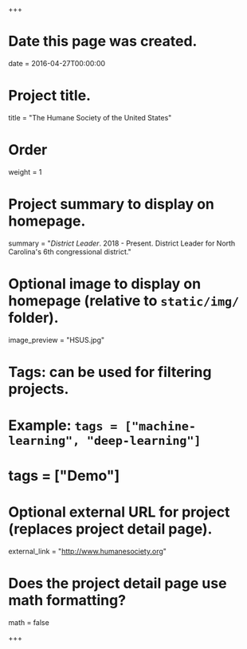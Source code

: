+++
# Date this page was created.
date = 2016-04-27T00:00:00

# Project title.
title = "The Humane Society of the United States"

# Order
weight = 1

# Project summary to display on homepage.
summary = "*District Leader*. 2018 - Present. District Leader for North Carolina's 6th congressional district."

# Optional image to display on homepage (relative to `static/img/` folder).
image_preview = "HSUS.jpg"

# Tags: can be used for filtering projects.
# Example: `tags = ["machine-learning", "deep-learning"]`
# tags = ["Demo"]

# Optional external URL for project (replaces project detail page).
external_link = "http://www.humanesociety.org"

# Does the project detail page use math formatting?
math = false

+++

